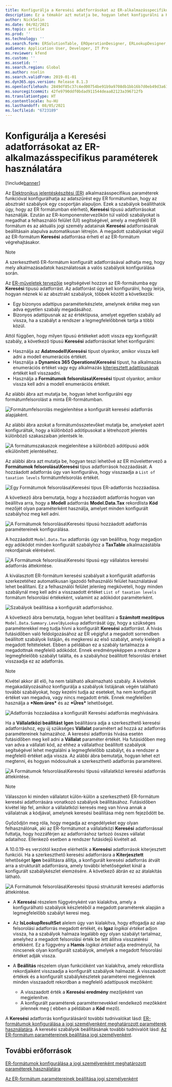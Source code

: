 ```yaml
---
title: Konfigurálja a Keresési adatforrásokat az ER-alkalmazásspecifikus paraméterek használatára
description: Ez a témakör azt mutatja be, hogyan lehet konfigurálni a Keresési adatforrásokat az Elektronikus jelentéskészítési (ER) formátumokban az ER alkalmazásspecifikus paraméterek használatához.
author: NickSelin
ms.date: 04/02/2021
ms.topic: article
ms.prod: ''
ms.technology: ''
ms.search.form: ERSolutionTable, EROperationDesigner, ERLookupDesigner, ERComponentLookupStructureEditing
audience: Application User, Developer, IT Pro
ms.reviewer: kfend
ms.custom: ''
ms.assetid: ''
ms.search.region: Global
ms.author: nselin
ms.search.validFrom: 2019-01-01
ms.dyn365.ops.version: Release 8.1.3
ms.openlocfilehash: 2849df85c37c4ed00754be91b9a9708db1bb16b7d0eb49d3a61d169037687196
ms.sourcegitcommit: 42fe9790ddf0bdad911544deaa82123a396712fb
ms.translationtype: HT
ms.contentlocale: hu-HU
ms.lasthandoff: 08/05/2021
ms.locfileid: "6723189"
---
```

# <a name="configure-lookup-data-sources-to-use-er-application-specific-parameters"></a>Konfigurálja a Keresési adatforrásokat az ER-alkalmazásspecifikus paraméterek használatára 

[!include[banner](../includes/banner.md)]

Az [Elektronikus jelentéskészítési (ER)](general-electronic-reporting.md) alkalmazásspecifikus paraméterek funkcióval konfigurálhatja az adatszűrést egy ER formátumban, hogy az absztrakt szabályok egy csoportján alapuljon. Ezek a szabályok beállíthatók úgy, hogy az ER formátumban elérhető, **Keresési** típusú adatforrásokat használják. Ezután az ER-komponenstervezőkön túl valódi szabályokat is megadhat a felhasználói felület (UI) segítségével, amely a megfelelő ER formátum és az aktuális jogi személy adatainak **Keresési** adatforrásának beállításain alapulva automatikusan létrejön. A megadott szabályokat végül az ER-formátum **Keresési** adatforrása érheti el az ER-formátum végrehajtásakor.

> [!NOTE]
> A szerkeszthető ER-formátum konfigurált adatforrásával adhatja meg, hogy mely alkalmazásadatok használatosak a valós szabályok konfigurálása során.

Az [ER-műveletek tervezője](general-electronic-reporting.md#building-a-format-that-uses-a-data-model-as-a-base) segítségével hozzon az ER-formátumba egy **Keresési** típusú adatforrást. Az adatforrást úgy kell konfigurálni, hogy leírja, hogyan néznek ki az absztrakt szabályok, többek között a következők:

   - Egy bizonyos adattípus paraméterkészlete, amelynek értéke meg van adva egyetlen szabály megadásához.
   - Bizonyos adattípusnak az az értéktípusa, amelyet egyetlen szabály ad vissza, ha a szabályt a rendszer a legmegfelelőbbnek tartja a többi közül.

Attól függően, hogy milyen típusú értékeket adott vissza egy konfigurált szabály, a következő típusú **Keresési** adatforrásokat lehet konfigurálni:

   - Használja az **Adatmodell\Keresési** típust olyankor, amikor vissza kell adni a modell enumerációs értékét.
   - Használja a **Dynamics 365 Operations\Keresési** típust, ha alkalmazás enumerációs értéket vagy egy alkalmazás [kiterjesztett adattípusának](../extensibility/extensible-edts.md) értékét kell visszaadni.
   - Használja a **Formátumok felsorolása\Keresési** típust olyankor, amikor vissza kell adni a modell enumerációs értékét.

Az alábbi ábra azt mutatja be, hogyan lehet konfigurálni egy formátumfelsorolást a minta ER-formátumban.

   ![Formátumfelsorolás megjelenítése a konfigurált keresési adatforrás alapjaként.](./media/er-lookup-data-sources-img1.gif)

Az alábbi ábra azokat a formátumösszetevőket mutatja be, amelyeket azért konfiguráltak, hogy a különböző adótípusokat a létrehozott jelentés különböző szakaszaiban jelentsék le.

   ![A formátumszakaszok megjelenítése a különböző adótípusú adók elkülönített jelentéséhez.](./media/er-lookup-data-sources-img2.png)

Az alábbi ábra azt mutatja be, hogyan teszi lehetővé az ER művelettervező a **Formátumok felsorolása\Keresési** típus adatforrások hozzáadását.  A hozzáadott adatforrás úgy van konfigurálva, hogy visszaadja a `List of taxation levels` formátumfelsorolás értékét.

   ![Egy Formátumok felsorolása\Keresési típus ER-adatforrás hozzáadása.](./media/er-lookup-data-sources-img3.gif)

A következő ábra bemutatja, hogy a hozzáadott adatforrás hogyan van beállítva arra, hogy a **Modell** adatforrás **Model.Data.Tax** rekordlista **Kód** mezőjét olyan paraméterként használja, amelyet minden konfigurált szabályhoz meg kell adni.

![A Formátumok felsorolása\Keresési típusú hozzáadott adatforrás paramétereinek konfigurálása.](./media/er-lookup-data-sources-img4.gif)

A hozzáadott `Model.Data.Tax` adatforrás úgy van beállítva, hogy megadjon egy adókódot minden konfigurált szabályhoz a **TaxTable** alkalmazástábla rekordjainak elérésével.

   ![A Formátumok felsorolása\Keresési típusú egy vállalatos keresési adatforrás áttekintése.](./media/er-lookup-data-sources-img5.gif)

A kiválasztott ER-formátum keresési szabályait a konfigurált adatforrás szerkezetéhez automatikusan igazodó felhasználói felület használatával lehet beállítani. Ez a felhasználói felület jelenleg megköveteli, hogy minden szabálynál meg kell adni a visszaadott értéket `List of taxation levels` formátum felsorolási értékeként, valamint az adókódot paraméterként.

   ![Szabályok beállítása a konfigurált adatforráshoz.](./media/er-lookup-data-sources-img6.gif)

A következő ábra bemutatja, hogyan lehet beállítani a **Számított mezőtípus** `Model.Data.Summary.LevelByLookup` adatforrását úgy, hogy a szükséges paraméterekkel meg tudja hívni a konfigurált **Keresési** adatforrást. A hívás futásidőben való feldolgozásához az ER végigfut a megadott sorrendben beállított szabályok listáján, és megkeresi az első szabályt, amely kielégíti a megadott feltételeket. Ebben a példában ez a szabály tartalmazza a megadottnak megfelelő adókódot. Ennek eredményeképpen a rendszer a legmegfelelőbb szabályt találta, és a szabályhoz beállított felsorolási értéket visszaadja ez az adatforrás.

> [!NOTE]
> Kivétel akkor áll elő, ha nem található alkalmazható szabály. A kivételek megakadályozásához konfigurálja a szabályok listájának végén található további szabályokat, hogy kezelni tudja az eseteket, ha nem konfigurált értéket van megadva, vagy nincs megadott érték. Ennek megfelelően használja a **\*Nem üres\*** és az **\*Üres\*** lehetőséget.  
>
> ![Adatforrás hozzáadása a konfigurált Keresési adatforrás meghívására.](./media/er-lookup-data-sources-img7.png)

Ha a **Vállalatközi beállítást** **Igen** beállításra adja a szerkeszthető keresési adatforráshoz, egy új szükséges **Vállalat** paramétert ad hozzá az adatforrás paramétereinek halmazához. A keresési adatforrás hívása esetén futásidőben meg kell adni a **Vállalat** paraméter értékét. Ha futásidőben meg van adva a vállalati kód, az ehhez a vállalathoz beállított szabályok segítségével lehet megtalálni a legmegfelelőbb szabályt, és a rendszer a megfelelő értéket adja vissza. Az alábbi ábra bemutatja, hogyan lehet ezt megtenni, és hogyan módosulnak a szerkeszthető adatforrás paraméterei.

   ![A Formátumok felsorolása\Keresési típusú vállalatközi keresési adatforrás áttekintése.](./media/er-lookup-data-sources-img8.gif)

> [!NOTE]
> Válasszon ki minden vállalatot külön-külön a szerkeszthető ER-formátum keresési adatforrására vonatkozó szabályok beállításához. Futásidőben kivétel lép fel, amikor a vállalatközi keresés meg van hívva annak a vállalatnak a kódjával, amelynek keresési beállítása még nem fejeződött be.
>
> Győződjön meg róla, hogy megadja az engedélyeket egy olyan felhasználónak, aki az ER-formátumot a vállalatközi **Keresési** adatforrással futtatja, hogy hozzáférjen az adatforráshoz tartozó összes vállalat adataihoz. Ellenkező esetben a rendszer futásidejű kivételt ad.

A 10.0.19-es verziótól kezdve elérhetők a **Keresési** adatforrások kiterjesztett funkciói. Ha a szerkeszthető keresési adatforrásra a **Kiterjesztett** lehetőséget **Igen** beállításra állítja, a konfigurált keresési adatforrás átvált arra a strukturált adatforrásra, amely további lehetőségeket kínál a konfigurált szabálykészlet elemzésére. A következő ábrán ez az átalakítás látható.

   ![A Formátumok felsorolása\Keresési típusú strukturált keresési adatforrás áttekintése.](./media/er-lookup-data-sources-img9.gif)

- A **Keresési** részelem függvényként van kialakítva, amely a konfigurálható szabályok készletéből a megadott paraméterek alapján a legmegfelelőbb szabályt keresi meg.
- Az **IsLookupResultSet** alelem úgy van kialakítva, hogy elfogadja az alap felsorolási adatforrás megadott értékét, és **Igaz** *logikai értéket* adjon vissza, ha a szabályok halmaza legalább egy olyan szabályt tartalmaz, amelyhez a megadott felsorolási érték be lett állítva visszatérési értékként. Ez a függvény a **Hamis** *logikai értéket* adja eredményül, ha nincsenek olyan konfigurált szabályok, amelyek a megadott felsorolási értéket adják vissza.
- A **Beállítás** részelem olyan funkcióként van kialakítva, amely rekordlista rekordjaiként visszaadja a konfigurált szabályok halmazát. A visszaadott értékek és a konfigurált szabálykészletek paraméterei megjelennek minden visszaadott rekordban a megfelelő adattípusok mezőiként:

    - A visszaadott érték a **Keresési eredmény** mezőjeként van megjelenítve.
    - A konfigurált paraméterek paraméternevekkel rendelkező mezőkként jelennek meg ( ebben a példában a **Kód** mező).

A **Keresési** adatforrás konfigurálásáról további tudnivalókat lásd: [ER-formátumok konfigurálása a jogi személyenként meghatározott paraméterek használatára](er-app-specific-parameters-configure-format.md). A keresési szabályok beállításának további tudnivalóit lásd: [Az ER-formátum paramétereinek beállítása jogi személyenként](er-app-specific-parameters-set-up.md).

## <a name="additional-resources"></a>További erőforrások

[ER-formátumok konfigurálása a jogi személyenként meghatározott paraméterek használatára](er-app-specific-parameters-configure-format.md)

[Az ER-formátum paramétereinek beállítása jogi személyenként](er-app-specific-parameters-set-up.md)
